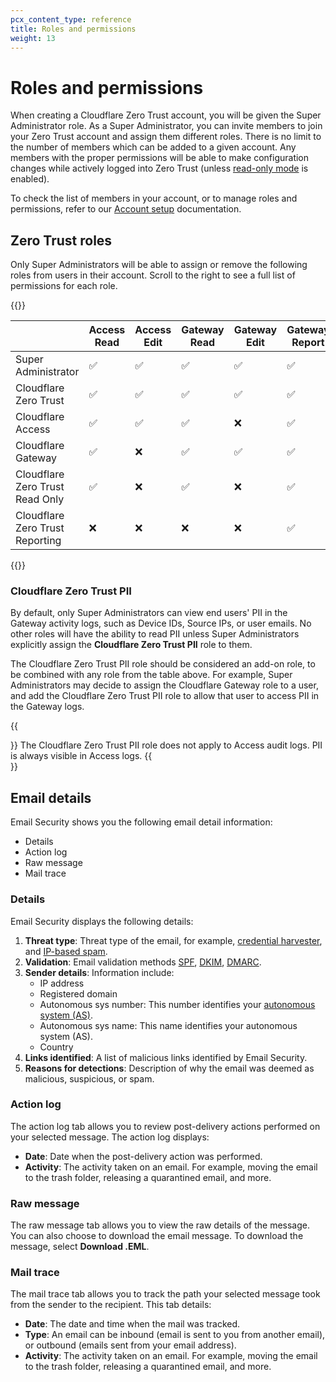```yaml
---
pcx_content_type: reference
title: Roles and permissions
weight: 13
---
```


# Roles and permissions

When creating a Cloudflare Zero Trust account, you will be given the Super Administrator role. As a Super Administrator, you can invite members to join your Zero Trust account and assign them different roles. There is no limit to the number of members which can be added to a given account. Any members with the proper permissions will be able to make configuration changes while actively logged into Zero Trust (unless [read-only mode](/cloudflare-one/api-terraform/#set-dashboard-to-read-only) is enabled).

To check the list of members in your account, or to manage roles and permissions, refer to our [Account setup](/fundamentals/setup/manage-members/) documentation.

## Zero Trust roles

Only Super Administrators will be able to assign or remove the following roles from users in their account. Scroll to the right to see a full list of permissions for each role.

{{<table-wrap>}}

|                                 | Access Read | Access Edit | Gateway Read | Gateway Edit | Gateway Report | Billing Read | Billing Edit |
| ------------------------------- | ----------- | ----------- | ------------ | ------------ | -------------- | ------------ | ------------ |
| Super Administrator             | ✅          | ✅          | ✅           | ✅           | ✅             | ✅           | ✅           |
| Cloudflare Zero Trust           | ✅          | ✅          | ✅           | ✅           | ✅             | ✅           | ❌           |
| Cloudflare Access               | ✅          | ✅          | ✅           | ❌           | ✅             | ✅           | ❌           |
| Cloudflare Gateway              | ✅          | ❌          | ✅           | ✅           | ✅             | ✅           | ❌           |
| Cloudflare Zero Trust Read Only | ✅          | ❌          | ✅           | ❌           | ✅             | ✅           | ❌           |
| Cloudflare Zero Trust Reporting | ❌          | ❌          | ❌           | ❌           | ✅             | ✅           | ❌           |

{{</table-wrap>}}

### Cloudflare Zero Trust PII

By default, only Super Administrators can view end users' PII in the Gateway activity logs, such as Device IDs, Source IPs, or user emails. No other roles will have the ability to read PII unless Super Administrators explicitly assign the **Cloudflare Zero Trust PII** role to them.

The Cloudflare Zero Trust PII role should be considered an add-on role, to be combined with any role from the table above. For example, Super Administrators may decide to assign the Cloudflare Gateway role to a user, and add the Cloudflare Zero Trust PII role to allow that user to access PII in the Gateway logs.

{{<Aside type="note">}}
The Cloudflare Zero Trust PII role does not apply to Access audit logs. PII is always visible in Access logs.
{{</Aside>}}

## Email details

Email Security shows you the following email detail information:

- Details
- Action log
- Raw message
- Mail trace

### Details

Email Security displays the following details:

1. **Threat type**: Threat type of the email, for example, [credential harvester](/cloudflare-one/email-security/reference/how-es-detects-phish/#credential-harvesters), and [IP-based spam](/cloudflare-one/email-security/reference/how-es-detects-phish/#ip-based-spam).
2. **Validation**: Email validation methods [SPF](https://www.cloudflare.com/en-gb/learning/dns/dns-records/dns-spf-record/), [DKIM](https://www.cloudflare.com/en-gb/learning/dns/dns-records/dns-dkim-record/), [DMARC](https://www.cloudflare.com/en-gb/learning/dns/dns-records/dns-dmarc-record/).
3. **Sender details**: Information include:
    - IP address
    - Registered domain
    - Autonomous sys number: This number identifies your [autonomous system (AS)](https://www.cloudflare.com/en-gb/learning/network-layer/what-is-an-autonomous-system/).
    - Autonomous sys name: This name identifies your autonomous system (AS).
    - Country
4. **Links identified**: A list of malicious links identified by Email Security.
5. **Reasons for detections**: Description of why the email was deemed as malicious, suspicious, or spam.

### Action log

The action log tab allows you to review post-delivery actions performed on your selected message. The action log displays:

- **Date**: Date when the post-delivery action was performed.
- **Activity**: The activity taken on an email. For example, moving the email to the trash folder, releasing a quarantined email, and more.

### Raw message

The raw message tab allows you to view the raw details of the message. You can also choose to download the email message. To download the message, select **Download .EML**.

### Mail trace

The mail trace tab allows you to track the path your selected message took from the sender to the recipient. This tab details:

- **Date**: The date and time when the mail was tracked.
- **Type**: An email can be inbound (email is sent to you from another email), or outbound (emails sent from your email address).
- **Activity**: The activity taken on an email. For example, moving the email to the trash folder, releasing a quarantined email, and more.